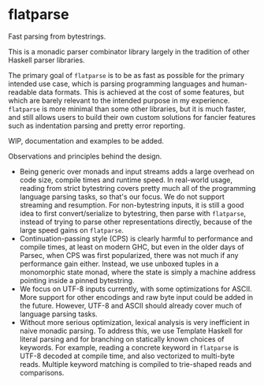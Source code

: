 # flatparse
Fast parsing from bytestrings.

This is a monadic parser combinator library largely in the tradition of other Haskell parser libraries.

The primary goal of `flatparse` is to be as fast as possible for the primary intended use case, which is parsing programming languages and human-readable data formats. This is achieved at the cost of some features, but which are barely relevant to the intended purpose in my experience. `flatparse` is more minimal
than some other libraries, but it is much faster, and still allows users to build their own custom solutions for fancier features such as indentation parsing
and pretty error reporting. 

WIP, documentation and examples to be added.

Observations and principles behind the design.

- Being generic over monads and input streams adds a large overhead on code size, compile times and runtime speed. In real-world usage, reading from strict bytestring covers pretty much all of the programming language parsing tasks, so that's our focus. We do not support streaming and resumption. For non-bytestring inputs, it is still a good idea to first convert/serialize to bytestring, then parse with `flatparse`, instead of trying to parse other representations directly, because of the large speed gains on `flatparse`.
- Continuation-passing style (CPS) is clearly harmful to performance and compile times, at least on modern GHC, but even in the older days of Parsec, when CPS was
first popularized, there was not much if any performance gain either. Instead, we use unboxed tuples in a monomorphic state monad, where the state is simply a machine address pointing inside a pinned bytestring. 
- We focus on UTF-8 inputs currently, with some optimizations for ASCII. More support for other encodings and raw byte input could be added in the future. However, UTF-8 and ASCII should already cover much of language parsing tasks.
- Without more serious optimization, lexical analysis is very inefficient in naive monadic parsing. To address this, we use Template Haskell for literal parsing and for branching on statically known choices of keywords. For example, reading a concrete keyword in `flatparse` is UTF-8 decoded at compile time, and also vectorized to multi-byte reads. Multiple keyword matching is compiled to trie-shaped reads and comparisons.
